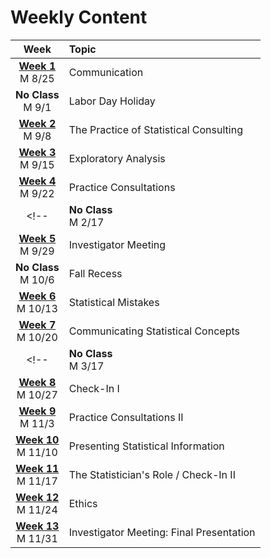 # Weekly Content

| **Week** | Topic |
| :-: | :-- |
|[**Week 1**](week1.md) <br /> M 8/25 | Communication |
|**No Class** <br /> M 9/1 | Labor Day Holiday |
|[**Week 2**](week2.md) <br /> M 9/8 | The Practice of Statistical Consulting |
|[**Week 3**](week3.md) <br /> M 9/15 | Exploratory Analysis |
|[**Week 4**](week4.md) <br /> M 9/22 | Practice Consultations |
<!-- |**No Class** <br /> M 2/17 | President's Day | -->
|[**Week 5**](week5.md) <br /> M 9/29 | Investigator Meeting |
|**No Class** <br /> M 10/6 | Fall Recess |
|[**Week 6**](week6.md) <br /> M 10/13 | Statistical Mistakes |
|[**Week 7**](week7.md) <br /> M 10/20 | Communicating Statistical Concepts |
<!-- |**No Class** <br /> M 3/17 | Spring Break | -->
|[**Week 8**](week8.md) <br /> M 10/27 | Check-In I |
|[**Week 9**](week9.md) <br /> M 11/3 | Practice Consultations II |
|[**Week 10**](week10.md) <br /> M 11/10 | Presenting Statistical Information |
|[**Week 11**](week11.md) <br /> M 11/17 | The Statistician's Role / Check-In II |
|[**Week 12**](week12.md) <br /> M 11/24| Ethics |
|[**Week 13**](week13.md) <br /> M 11/31 | Investigator Meeting: Final Presentation |
